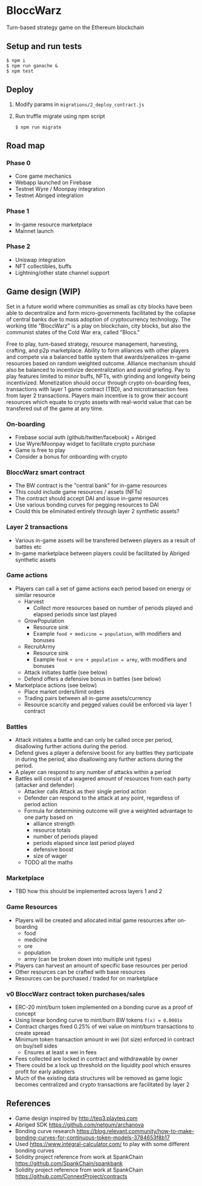 # BloccWarz
Turn-based strategy game on the Ethereum blockchain

## Setup and run tests
```
$ npm i
$ npm run ganache &
$ npm test
```
## Deploy
1. Modify params in `migrations/2_deploy_contract.js`
2. Run truffle migrate using npm script

       $ npm run migrate

## Road map

### Phase 0
- Core game mechanics
- Webapp launched on Firebase
- Testnet Wyre / Moonpay integration
- Testnet Abriged integration

### Phase 1
- In-game resource marketplace
- Mainnet launch

### Phase 2
- Uniswap integration
- NFT collectibles, buffs
- Lightning/other state channel support

## Game design (WIP)

Set in a future world where communities as small as city blocks have been able to decentralize and form
micro-governments facilitated by the collapse of central banks due to mass adoption of cryptocurrency technology.  The working title "BloccWarz" is a play on blockchain, city blocks, but also the communist states of the Cold War era, called "Blocs."

Free to play, turn-based strategy, resource management, harvesting, crafting, and p2p marketplace.
Ability to form alliances with other players and compete via a balanced battle system that awards/penalizes in-game resources based on random weighted outcome. Alliance mechanism should also be balanced to incentivize decentralization and avoid griefing.  Pay to play features limited to minor buffs, NFTs, with grinding and longevity being incentivized. Monetization should occur through crypto on-boarding fees, transactions with layer 1 game contract (TBD), and microtransaction fees from layer 2 transactions. Players main incentive is to grow their account resources which equate to crypto assets with real-world value that can be transfered out of the game at any time.

### On-boarding
- Firebase social auth (github/twitter/facebook) + Abriged
- Use Wyre/Moonpay widget to facilitate crypto purchase
- Game is free to play
- Consider a bonus for onboarding with crypto

### BloccWarz smart contract
- The BW contract is the "central bank" for in-game resources
- This could include game resources / assets (NFTs)
- The contract should accept DAI and issue in-game resources
- Use various bonding curves for pegging resources to DAI
- Could this be eliminated entirely through layer 2 synthetic assets?

### Layer 2 transactions
- Various in-game assets will be transfered between players as a result of battles etc
- In-game marketplace between players could be facilitated by Abriged synthetic assets

### Game actions
- Players can call a set of game actions each period based on energy or similar resource
  - Harvest
    - Collect more resources based on number of periods played and elapsed periods since last played
  - GrowPopulation
    - Resource sink
    - Example `food + medicine = population`, with modifiers and bonuses
  - RecruitArmy
    - Resource sink
    - Example `food + ore + population = army`, with modifiers and bonuses
  - Attack initiates battle (see below)
  - Defend offers a defensive bonus in battles (see below)
- Marketplace actions (see below)
  - Place market orders/limit orders
  - Trading pairs between all in-game assets/currency
  - Resource scarcity and pegged values could be enforced via layer 1 contract

### Battles
- Attack initiates a battle and can only be called once per period, disallowing further actions during the period.
- Defend gives a player a defensive boost for any battles they participate in during the period, also disallowing any further actions during the period.
- A player can respond to any number of attacks within a period
- Battles will consist of a wagered amount of resources from each party (attacker and defender)
  - Attacker calls Attack as their single period action
  - Defender can respond to the attack at any point, regardless of period action
  - Formula for determining outcome will give a weighted advantage to one party based on
    - alliance strength
    - resource totals
    - number of periods played
    - periods elapsed since last period played
    - defensive boost
    - size of wager
  - TODO all the maths

### Marketplace
- TBD how this should be implemented across layers 1 and 2

### Game Resources
- Players will be created and allocated initial game resources after on-boarding
  - food
  - medicine
  - ore
  - population
  - army (can be broken down into multiple unit types)
- Players can harvest an amount of specific base resources per period
- Other resources can be crafted with base resources
- Resources can be purchased / traded for on marketplace

### v0 BloccWarz contract token purchases/sales
- ERC-20 mint/burn token implemented on a bonding curve as a proof of concept
- Using linear bonding curve to mint/burn BW tokens `f(x) = 0.0001x`
- Contract charges fixed 0.25% of wei value on mint/burn transactions to create spread
- Minimum token transaction amount in wei (lot size) enforced in contract on buy/sell sides
  - Ensures at least x wei in fees
- Fees collected are locked in contract and withdrawable by owner
- There could be a lock up threshold on the liquidity pool which ensures profit for early adopters
- Much of the existing data structures will be removed as game logic becomes centralized and crypto transactions are facilitated by layer 2

## References
- Game design inspired by <http://teq3.playteq.com>
- Abriged SDK <https://github.com/netgum/archanova>
- Bonding curve research <https://blog.relevant.community/how-to-make-bonding-curves-for-continuous-token-models-3784653f8b17>
- Used <https://www.integral-calculator.com/> to play with some different bonding curves
- Solidity project reference from work at SpankChain <https://github.com/SpankChain/spankbank>
- Solidity project reference from work at SpankChain <https://github.com/ConnextProject/contracts>


